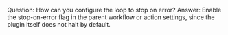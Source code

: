 Question: How can you configure the loop to stop on error?
Answer: Enable the stop-on-error flag in the parent workflow or action settings, since the plugin itself does not halt by default.
